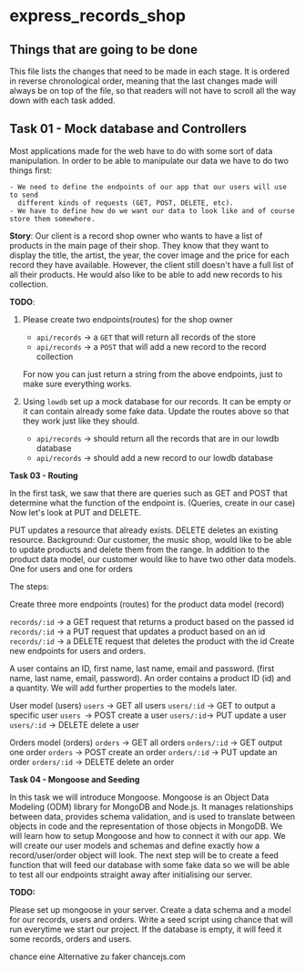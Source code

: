 # express_records_shop

## Things that are going to be done

This file lists the changes that need to be made in each stage. It is ordered in reverse chronological order, meaning that the last changes made will always be on top of the file, so that readers will not have to scroll all the way down with each task added.

## Task 01 - Mock database and Controllers

Most applications made for the web have to do with some sort of data manipulation. In order to be able to manipulate our data we have to do two things first:

    - We need to define the endpoints of our app that our users will use to send
      different kinds of requests (GET, POST, DELETE, etc).
    - We have to define how do we want our data to look like and of course store them somewhere.

**Story**: Our client is a record shop owner who wants to have a list of products in the main page of their shop. They know that they want to display the title, the artist, the year, the cover image and the price for each record they have available. However, the client still doesn't have a full list of all their products. He would also like to be able to add new records to his collection.

**TODO**:

1. Please create two endpoints(routes) for the shop owner

   - `api/records` -> a `GET` that will return all records of the store
   - `api/records` -> a `POST` that will add a new record to the record collection

   For now you can just return a string from the above endpoints, just to make sure everything works.

2. Using `lowdb` set up a mock database for our records. It can be empty or it can contain already some fake data. Update the routes above so that they work just like they should.

   - `api/records` -> should return all the records that are in our lowdb database
   - `api/records` -> should add a new record to our lowdb database

**Task 03 - Routing**

In the first task, we saw that there are queries such as GET and POST that determine what the function of the endpoint is. (Queries, create in our case) Now let's look at PUT and DELETE.

PUT updates a resource that already exists.
DELETE deletes an existing resource.
Background: Our customer, the music shop, would like to be able to update products and delete them from the range. In addition to the product data model, our customer would like to have two other data models. One for users and one for orders

The steps:

Create three more endpoints (routes) for the product data model (record)

`records/:id` -> a GET request that returns a product based on the passed id
`records/:id` -> a PUT request that updates a product based on an id
`records/:id` -> a DELETE request that deletes the product with the id
Create new endpoints for users and orders.

A user contains an ID, first name, last name, email and password. (first name, last name, email, password). An order contains a product ID (id) and a quantity. We will add further properties to the models later.

User model (users)
`users` -> GET all users
`users/:id` -> GET to output a specific user
`users `-> POST create a user
`users/:id`-> PUT update a user
`users/:id` -> DELETE delete a user

Orders model (orders)
`orders` -> GET all orders
`orders/:id` -> GET output one order
`orders` -> POST create an order
`orders/:id` -> PUT update an order
`orders/:id` -> DELETE delete an order

**Task 04 - Mongoose and Seeding**

In this task we will introduce Mongoose. Mongoose is an Object Data Modeling (ODM) library for MongoDB and Node.js. It manages relationships between data, provides schema validation, and is used to translate between objects in code and the representation of those objects in MongoDB. We will learn how to setup Mongoose and how to connect it with our app. We will create our user models and schemas and define exactly how a record/user/order object will look. The next step will be to create a feed function that will feed our database with some fake data so we will be able to test all our endpoints straight away after initialising our server.

**TODO:**

Please set up mongoose in your server.
Create a data schema and a model for our records, users and orders.
Write a seed script using chance that will run everytime we start our project. If the database is empty, it will feed it some records, orders and users.

chance eine Alternative zu faker
chancejs.com